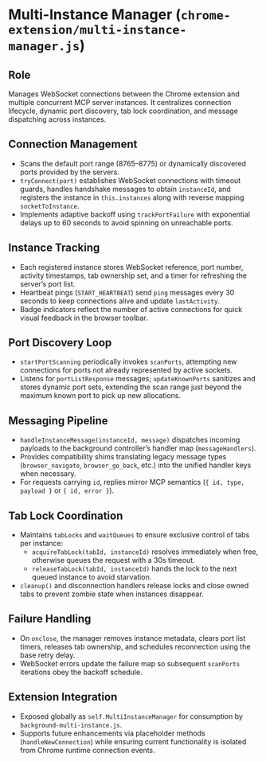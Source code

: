 # Multi-Instance Manager (`chrome-extension/multi-instance-manager.js`)

## Role
Manages WebSocket connections between the Chrome extension and multiple concurrent MCP server instances. It centralizes connection lifecycle, dynamic port discovery, tab lock coordination, and message dispatching across instances.

## Connection Management
- Scans the default port range (8765–8775) or dynamically discovered ports provided by the servers.
- `tryConnect(port)` establishes WebSocket connections with timeout guards, handles handshake messages to obtain `instanceId`, and registers the instance in `this.instances` along with reverse mapping `socketToInstance`.
- Implements adaptive backoff using `trackPortFailure` with exponential delays up to 60 seconds to avoid spinning on unreachable ports.

## Instance Tracking
- Each registered instance stores WebSocket reference, port number, activity timestamps, tab ownership set, and a timer for refreshing the server’s port list.
- Heartbeat pings (`START_HEARTBEAT`) send `ping` messages every 30 seconds to keep connections alive and update `lastActivity`.
- Badge indicators reflect the number of active connections for quick visual feedback in the browser toolbar.

## Port Discovery Loop
- `startPortScanning` periodically invokes `scanPorts`, attempting new connections for ports not already represented by active sockets.
- Listens for `portListResponse` messages; `updateKnownPorts` sanitizes and stores dynamic port sets, extending the scan range just beyond the maximum known port to pick up new allocations.

## Messaging Pipeline
- `handleInstanceMessage(instanceId, message)` dispatches incoming payloads to the background controller’s handler map (`messageHandlers`).
- Provides compatibility shims translating legacy message types (`browser_navigate`, `browser_go_back`, etc.) into the unified handler keys when necessary.
- For requests carrying `id`, replies mirror MCP semantics (`{ id, type, payload }` or `{ id, error }`).

## Tab Lock Coordination
- Maintains `tabLocks` and `waitQueues` to ensure exclusive control of tabs per instance:
  - `acquireTabLock(tabId, instanceId)` resolves immediately when free, otherwise queues the request with a 30s timeout.
  - `releaseTabLock(tabId, instanceId)` hands the lock to the next queued instance to avoid starvation.
- `cleanup()` and disconnection handlers release locks and close owned tabs to prevent zombie state when instances disappear.

## Failure Handling
- On `onclose`, the manager removes instance metadata, clears port list timers, releases tab ownership, and schedules reconnection using the base retry delay.
- WebSocket errors update the failure map so subsequent `scanPorts` iterations obey the backoff schedule.

## Extension Integration
- Exposed globally as `self.MultiInstanceManager` for consumption by `background-multi-instance.js`.
- Supports future enhancements via placeholder methods (`handleNewConnection`) while ensuring current functionality is isolated from Chrome runtime connection events.
